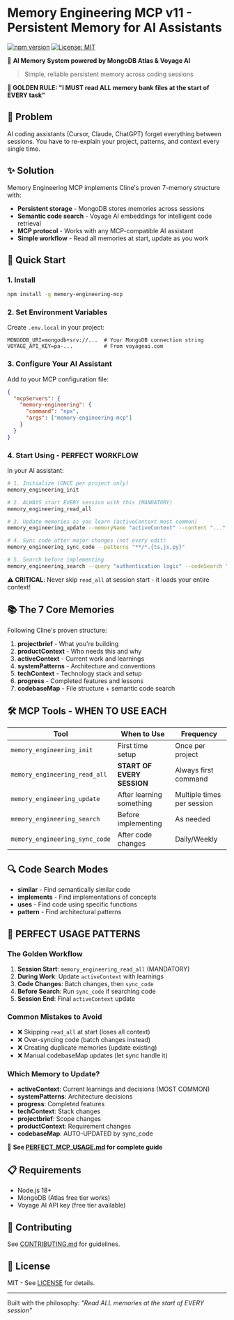 # Memory Engineering MCP v11 - Persistent Memory for AI Assistants

[![npm version](https://badge.fury.io/js/memory-engineering-mcp.svg)](https://www.npmjs.com/package/memory-engineering-mcp)
[![License: MIT](https://img.shields.io/badge/License-MIT-yellow.svg)](https://opensource.org/licenses/MIT)

🧠 **AI Memory System powered by MongoDB Atlas & Voyage AI**  
> Simple, reliable persistent memory across coding sessions

**🎯 GOLDEN RULE: "I MUST read ALL memory bank files at the start of EVERY task"**

## 🎯 Problem

AI coding assistants (Cursor, Claude, ChatGPT) forget everything between sessions. You have to re-explain your project, patterns, and context every single time.

## ✨ Solution

Memory Engineering MCP implements Cline's proven 7-memory structure with:
- **Persistent storage** - MongoDB stores memories across sessions
- **Semantic code search** - Voyage AI embeddings for intelligent code retrieval
- **MCP protocol** - Works with any MCP-compatible AI assistant
- **Simple workflow** - Read all memories at start, update as you work

## 🚀 Quick Start

### 1. Install

```bash
npm install -g memory-engineering-mcp
```

### 2. Set Environment Variables

Create `.env.local` in your project:
```env
MONGODB_URI=mongodb+srv://...  # Your MongoDB connection string
VOYAGE_API_KEY=pa-...          # From voyageai.com
```

### 3. Configure Your AI Assistant

Add to your MCP configuration file:

```json
{
  "mcpServers": {
    "memory-engineering": {
      "command": "npx",
      "args": ["memory-engineering-mcp"]
    }
  }
}
```

### 4. Start Using - PERFECT WORKFLOW

In your AI assistant:
```bash
# 1. Initialize (ONCE per project only)
memory_engineering_init

# 2. ALWAYS start EVERY session with this (MANDATORY)
memory_engineering_read_all

# 3. Update memories as you learn (activeContext most common)
memory_engineering_update --memoryName "activeContext" --content "..."

# 4. Sync code after major changes (not every edit)
memory_engineering_sync_code --patterns "**/*.{ts,js,py}"

# 5. Search before implementing
memory_engineering_search --query "authentication logic" --codeSearch "similar"
```

**⚠️ CRITICAL**: Never skip `read_all` at session start - it loads your entire context!

## 📚 The 7 Core Memories

Following Cline's proven structure:

1. **projectbrief** - What you're building
2. **productContext** - Who needs this and why
3. **activeContext** - Current work and learnings
4. **systemPatterns** - Architecture and conventions
5. **techContext** - Technology stack and setup
6. **progress** - Completed features and lessons
7. **codebaseMap** - File structure + semantic code search

## 🛠️ MCP Tools - WHEN TO USE EACH

| Tool | When to Use | Frequency |
|------|------------|-----------|
| `memory_engineering_init` | First time setup | Once per project |
| `memory_engineering_read_all` | **START OF EVERY SESSION** | Always first command |
| `memory_engineering_update` | After learning something | Multiple times per session |
| `memory_engineering_search` | Before implementing | As needed |
| `memory_engineering_sync_code` | After code changes | Daily/Weekly |

## 🔍 Code Search Modes

- **similar** - Find semantically similar code
- **implements** - Find implementations of concepts
- **uses** - Find code using specific functions
- **pattern** - Find architectural patterns

## 🎯 PERFECT USAGE PATTERNS

### The Golden Workflow
1. **Session Start**: `memory_engineering_read_all` (MANDATORY)
2. **During Work**: Update `activeContext` with learnings
3. **Code Changes**: Batch changes, then `sync_code`
4. **Before Search**: Run `sync_code` if searching code
5. **Session End**: Final `activeContext` update

### Common Mistakes to Avoid
- ❌ Skipping `read_all` at start (loses all context)
- ❌ Over-syncing code (batch changes instead)
- ❌ Creating duplicate memories (update existing)
- ❌ Manual codebaseMap updates (let sync handle it)

### Which Memory to Update?
- **activeContext**: Current learnings and decisions (MOST COMMON)
- **systemPatterns**: Architecture decisions
- **progress**: Completed features
- **techContext**: Stack changes
- **projectbrief**: Scope changes
- **productContext**: Requirement changes
- **codebaseMap**: AUTO-UPDATED by sync_code

📖 **See [PERFECT_MCP_USAGE.md](PERFECT_MCP_USAGE.md) for complete guide**

## 📋 Requirements

- Node.js 18+
- MongoDB (Atlas free tier works)
- Voyage AI API key (free tier available)

## 🤝 Contributing

See [CONTRIBUTING.md](CONTRIBUTING.md) for guidelines.

## 📄 License

MIT - See [LICENSE](LICENSE) for details.

---

Built with the philosophy: *"Read ALL memories at the start of EVERY session"*